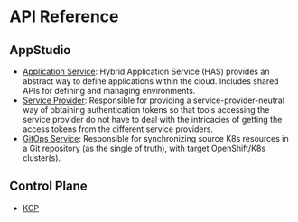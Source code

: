 # API Reference

## AppStudio

- [Application Service](application-service.md): Hybrid Application Service (HAS) provides an abstract way to define applications within the cloud. Includes shared APIs for defining and managing environments.
- [Service Provider](service-provider.md): Responsible for providing a service-provider-neutral way of obtaining authentication tokens so that tools accessing the service provider do not have to deal with the intricacies of getting the access tokens from the different service providers.
- [GitOps Service](gitops.md): Responsible for synchronizing source K8s resources in a Git repository (as the single of truth), with target OpenShift/K8s cluster(s).


## Control Plane

- [KCP](kcp.md)
